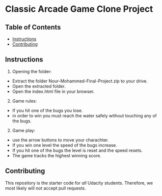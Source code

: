 # Classic Arcade Game Clone Project

## Table of Contents

- [Instructions](#instructions)
- [Contributing](#contributing)

## Instructions

1. Opening the folder:

- Extract the folder Nour-Mohammed-Final-Project.zip to your drive.
- Open the extracted folder.
- Open the index.html file in your browser.
 
2. Game rules:

- If you hit one of the bugs you lose.
- in order to win you must reach the water safely without touching any of the bugs.

2. Game play:

- use the arrow buttons to move your charachter.
- If you win one level the speed of the bugs increase.
- If you hit one of the bugs the level is reset and the speed resets.
- The game tracks the highest winning score.

## Contributing

This repository is the starter code for _all_ Udacity students. Therefore, we most likely will not accept pull requests.
